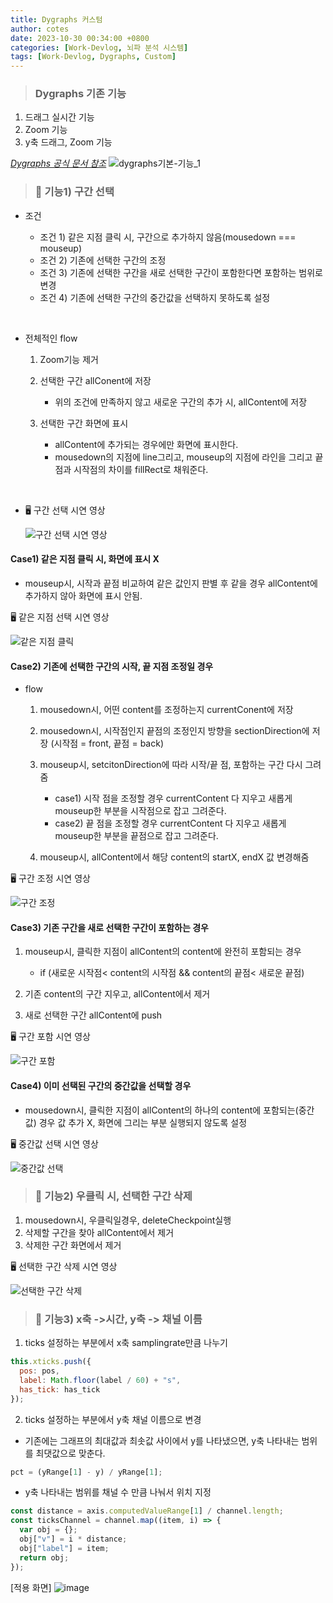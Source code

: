 ```yaml
---
title: Dygraphs 커스텀
author: cotes
date: 2023-10-30 00:34:00 +0800
categories: [Work-Devlog, 뇌파 분석 시스템]
tags: [Work-Devlog, Dygraphs, Custom]
---
```


<!-- 프로젝트 작업하면서 했던 고민, 어떻게 해결했는지에 대한 내용이 담겨져있습니다. -->

> ### Dygraphs 기존 기능

1. 드래그 실시간 기능
2. Zoom 기능
3. y축 드래그, Zoom 기능

_[Dygraphs 공식 문서 참조](https://dygraphs.com/)_
![dygraphs기본-기능_1](https://github.com/hajung00/React-Sleact/assets/66300154/b738ab0a-6ce1-4d32-86a6-e85f38a864ba)

> ### 📌 기능1) 구간 선택

- 조건

  - 조건 1) 같은 지점 클릭 시, 구간으로 추가하지 않음(mousedown === mouseup)
  - 조건 2) 기존에 선택한 구간의 조정
  - 조건 3) 기존에 선택한 구간을 새로 선택한 구간이 포함한다면 포함하는 범위로 변경
  - 조건 4) 기존에 선택한 구간의 중간값을 선택하지 못하도록 설정

<br/>

- 전체적인 flow

  1.  Zoom기능 제거
  2.  선택한 구간 allConent에 저장

      - 위의 조건에 만족하지 않고 새로운 구간의 추가 시, allContent에 저장

  3.  선택한 구간 화면에 표시

      - allContent에 추가되는 경우에만 화면에 표시한다.
      - mousedown의 지점에 line그리고, mouseup의 지점에 라인을 그리고 끝점과 시작점의 차이를 fillRect로 채워준다.

<br/>

- 🖥️ 구간 선택 시연 영상

  ![구간 선택 시연 영상](https://github.com/hajung00/React-Sleact/assets/66300154/ad469d04-bda6-4ce7-aa95-8e01dfcda689)

#### Case1) 같은 지점 클릭 시, 화면에 표시 X

- mouseup시, 시작과 끝점 비교하여 같은 값인지 판별 후 같을 경우 allContent에 추가하지 않아 화면에 표시 안됨.

🖥️ 같은 지점 선택 시연 영상

![같은 지점 클릭](https://github.com/hajung00/React-Sleact/assets/66300154/92de397f-26ea-4ff7-ae49-be30a69afaa4)

#### Case2) 기존에 선택한 구간의 시작, 끝 지점 조정일 경우

- flow

  1.  mousedown시, 어떤 content를 조정하는지 currentConent에 저장

  2.  mousedown시, 시작점인지 끝점의 조정인지 방향을 sectionDirection에 저장 (시작점 = front, 끝점 = back)

  3.  mouseup시, setcitonDirection에 따라 시작/끝 점, 포함하는 구간 다시 그려줌

      - case1) 시작 점을 조정할 경우 currentContent 다 지우고 새롭게 mouseup한 부분을 시작점으로 잡고 그려준다.
      - case2) 끝 점을 조정할 경우 currentContent 다 지우고 새롭게 mouseup한 부분을 끝점으로 잡고 그려준다.

  4.  mouseup시, allContent에서 해당 content의 startX, endX 값 변경해줌

🖥️ 구간 조정 시연 영상

![구간 조정](https://github.com/hajung00/React-Sleact/assets/66300154/e06126a0-2c71-4c0a-856e-1a9b284002a7)

#### Case3) 기존 구간을 새로 선택한 구간이 포함하는 경우

1. mouseup시, 클릭한 지점이 allContent의 content에 완전히 포함되는 경우

   - if (새로운 시작점< content의 시작점 && content의 끝점< 새로운 끝점)

2. 기존 content의 구간 지우고, allContent에서 제거

3. 새로 선택한 구간 allContent에 push

🖥️ 구간 포함 시연 영상

![구간 포함](https://github.com/hajung00/React-Sleact/assets/66300154/3d5f2d48-92d9-414f-b2af-dd00cc2e438e)

#### Case4) 이미 선택된 구간의 중간값을 선택할 경우

- mousedown시, 클릭한 지점이 allContent의 하나의 content에 포함되는(중간값) 경우 값 추가 X, 화면에 그리는 부분 실행되지 않도록 설정

🖥️ 중간값 선택 시연 영상

![중간값 선택](https://github.com/hajung00/React-Sleact/assets/66300154/6744fddd-54d8-4fde-9d09-01d887f61b52)

> ### 📌 기능2) 우클릭 시, 선택한 구간 삭제

1. mousedown시, 우클릭일경우, deleteCheckpoint실행
2. 삭제할 구간을 찾아 allContent에서 제거
3. 삭제한 구간 화면에서 제거

🖥️ 선택한 구간 삭제 시연 영상

![선택한 구간 삭제](https://github.com/hajung00/React-Sleact/assets/66300154/67a19cf8-9dd6-4c02-a147-ce131ef5fc72)

> ### 📌 기능3) x축 ->시간, y축 -> 채널 이름

1. ticks 설정하는 부분에서 x축 samplingrate만큼 나누기

```javascript
this.xticks.push({
  pos: pos,
  label: Math.floor(label / 60) + "s",
  has_tick: has_tick
});
```

2. ticks 설정하는 부분에서 y축 채널 이름으로 변경

- 기존에는 그래프의 최대값과 최솟값 사이에서 y를 나타냈으면, y축 나타내는 범위를 최댓값으로 맞춘다.

```javascript
pct = (yRange[1] - y) / yRange[1];
```

- y축 나타내는 범위를 채널 수 만큼 나눠서 위치 지정

```javascript
const distance = axis.computedValueRange[1] / channel.length;
const ticksChannel = channel.map((item, i) => {
  var obj = {};
  obj["v"] = i * distance;
  obj["label"] = item;
  return obj;
});
```

[적용 화면]
![image](https://github.com/hajung00/SidePJ-next-node-full-sns/assets/66300154/eda7424c-f3cc-4db5-88bc-b437fc73e8e3)
